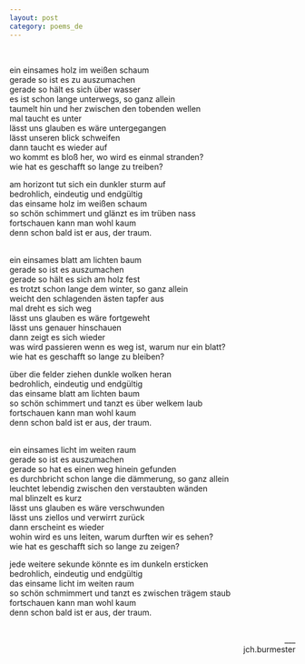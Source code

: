 ```yaml
---
layout: post
category: poems_de
---
```


<br />

ein einsames holz im weißen schaum<br />
gerade so ist es zu auszumachen<br />
gerade so hält es sich über wasser<br />
es ist schon lange unterwegs, so ganz allein<br />
taumelt hin und her zwischen den tobenden wellen<br />
mal taucht es unter<br />
lässt uns glauben es wäre untergegangen<br />
lässt unseren blick schweifen<br />
dann taucht es wieder auf<br />
wo kommt es bloß her, wo wird es einmal stranden?<br />
wie hat es geschafft so lange zu treiben?

am horizont tut sich ein dunkler sturm auf<br />
bedrohlich, eindeutig und endgültig<br />
das einsame holz im weißen schaum<br />
so schön schimmert und glänzt es im trüben nass<br />
fortschauen kann man wohl kaum<br />
denn schon bald ist er aus, der traum.<br />
<br />

ein einsames blatt am lichten baum<br />
gerade so ist es auszumachen<br />
gerade so hält es sich am holz fest<br />
es trotzt schon lange dem winter, so ganz allein<br />
weicht den schlagenden ästen tapfer aus<br />
mal dreht es sich weg<br />
lässt uns glauben es wäre fortgeweht<br />
lässt uns genauer hinschauen<br />
dann zeigt es sich wieder<br />
was wird passieren wenn es weg ist, warum nur ein blatt?<br />
wie hat es geschafft so lange zu bleiben?

über die felder ziehen dunkle wolken heran<br />
bedrohlich, eindeutig und endgültig<br />
das einsame blatt am lichten baum<br />
so schön schimmert und tanzt es über welkem laub<br />
fortschauen kann man wohl kaum<br />
denn schon bald ist er aus, der traum.<br />
<br />

ein einsames licht im weiten raum<br />
gerade so ist es auszumachen<br />
gerade so hat es einen weg hinein gefunden<br />
es durchbricht schon lange die dämmerung, so ganz allein<br />
leuchtet lebendig zwischen den verstaubten wänden<br />
mal blinzelt es kurz<br />
lässt uns glauben es wäre verschwunden<br />
lässt uns ziellos und verwirrt zurück<br />
dann erscheint es wieder<br />
wohin wird es uns leiten, warum durften wir es sehen?<br />
wie hat es geschafft sich so lange zu zeigen?<br />

jede weitere sekunde könnte es im dunkeln ersticken<br />
bedrohlich, eindeutig und endgültig<br />
das einsame licht im weiten raum<br />
so schön schmimmert und tanzt es zwischen trägem staub<br />
fortschauen kann man wohl kaum<br />
denn schon bald ist er aus, der traum.

<br />
<div align="right">___
<div align="right">jch.burmester</div>
